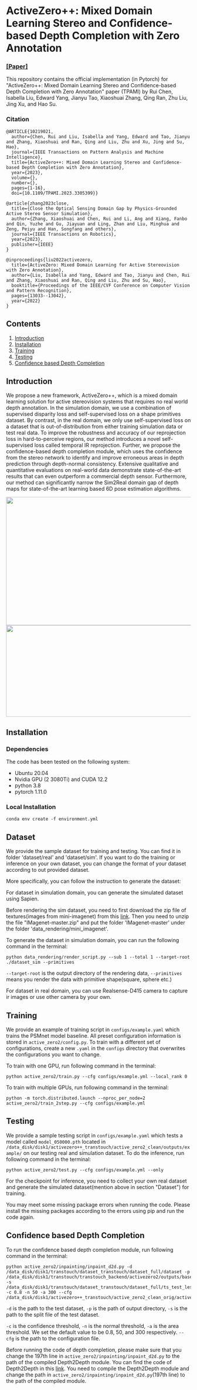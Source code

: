 # ActiveZero++: Mixed Domain Learning Stereo and Confidence-based Depth Completion with Zero Annotation
### [[Paper]](https://ieeexplore.ieee.org/document/10219021)
This repository contains the official implementation (in Pytorch) for "ActiveZero++: Mixed Domain Learning Stereo and Confidence-based Depth Completion with Zero Annotation" paper (TPAMI) by Rui Chen, Isabella Liu, Edward Yang, Jianyu Tao, Xiaoshuai Zhang, Qing Ran, Zhu Liu, Jing Xu, and Hao Su.

### Citation
```
@ARTICLE{10219021,
  author={Chen, Rui and Liu, Isabella and Yang, Edward and Tao, Jianyu and Zhang, Xiaoshuai and Ran, Qing and Liu, Zhu and Xu, Jing and Su, Hao},
  journal={IEEE Transactions on Pattern Analysis and Machine Intelligence}, 
  title={ActiveZero++: Mixed Domain Learning Stereo and Confidence-based Depth Completion with Zero Annotation}, 
  year={2023},
  volume={},
  number={},
  pages={1-16},
  doi={10.1109/TPAMI.2023.3305399}}

```

```
@article{zhang2023close,
  title={Close the Optical Sensing Domain Gap by Physics-Grounded Active Stereo Sensor Simulation},
  author={Zhang, Xiaoshuai and Chen, Rui and Li, Ang and Xiang, Fanbo and Qin, Yuzhe and Gu, Jiayuan and Ling, Zhan and Liu, Minghua and Zeng, Peiyu and Han, Songfang and others},
  journal={IEEE Transactions on Robotics},
  year={2023},
  publisher={IEEE}
}
```

```
@inproceedings{liu2022activezero,
  title={ActiveZero: Mixed Domain Learning for Active Stereovision with Zero Annotation},
  author={Liu, Isabella and Yang, Edward and Tao, Jianyu and Chen, Rui and Zhang, Xiaoshuai and Ran, Qing and Liu, Zhu and Su, Hao},
  booktitle={Proceedings of the IEEE/CVF Conference on Computer Vision and Pattern Recognition},
  pages={13033--13042},
  year={2022}
}
```

## Contents
1. [Introduction](#introduction)
2. [Installation](#installation)
3. [Training](#training)
4. [Testing](#testing)
5. [Confidence based Depth Completion](#confidence-based-depth-completion)

## Introduction
We propose a new framework,
ActiveZero++, which is a mixed domain learning solution for active stereovision systems that requires no real world depth annotation. In
the simulation domain, we use a combination of supervised disparity loss and self-supervised loss on a shape primitives dataset. By
contrast, in the real domain, we only use self-supervised loss on a dataset that is out-of-distribution from either training simulation data or
test real data. To improve the robustness and accuracy of our reprojection loss in hard-to-perceive regions, our method introduces a novel
self-supervised loss called temporal IR reprojection. Further, we propose the confidence-based depth completion module, which uses the
confidence from the stereo network to identify and improve erroneous areas in depth prediction through depth-normal consistency.
Extensive qualitative and quantitative evaluations on real-world data demonstrate state-of-the-art results that can even outperform a
commercial depth sensor. Furthermore, our method can significantly narrow the Sim2Real domain gap of depth maps for state-of-the-art
learning based 6D pose estimation algorithms.



<div align=center><img width="650" height="350" src="pipeline_2.jpg"/></div>
<div align=center><img width="650" height="250" src="pipeline.jpg"/></div>

## Installation
### Dependencies
The code has been tested on the following system:

- Ubuntu 20.04
- Nvidia GPU (2 3080Ti) and CUDA 12.2
- python 3.8
- pytorch 1.11.0


### Local Installation
```
conda env create -f environment.yml
```

## Dataset
We provide the sample dataset for training and testing. You can find it in folder 'dataset/real' and 'dataset/sim'.  If you want to do the training or inference on your own dataset, you can change the format of your dataset according to out provided dataset.

More specifically, you can follow the instruction to generate the dataset:

For dataset in simulation domain, you can generate the simulated dataset using Sapien.

Before rendering the sim dataset, you need to first download the zip file of textures(images from mini-imagenet) from this [link](https://github.com/seshuad/IMagenet/archive/refs/heads/master.zip). Then you need to unzip the file "IMagenet-master.zip" and put the folder 'IMagenet-master' under the folder 'data_rendering/mini_imagenet'.

To generate the dataset in simulation domain, you can run the following command in the terminal:
```
python data_rendering/render_script.py --sub 1 --total 1 --target-root ./dataset_sim --primitives
```
`--target-root` is the output directory of the rendering data, `--primitives` means you render the data with primitive shape(square, sphere etc.)

For dataset in real domain, you can use Realsense-D415 camera to capture ir images or use other camera by your own.

## Training
We provide an example of training script in `configs/example.yaml` which trains the PSMnet model baseline. All preset configuration information is stored in `active_zero2/config.py`. To train with a different set of configurations, create a new `.yaml` in the `configs` directory that overwrites the configurations you want to change.

To train with one GPU, run following command in the terminal:
```
python active_zero2/train.py --cfg configs/example.yml --local_rank 0
```

To train with multiple GPUs, run following command in the terminal:
```
python -m torch.distributed.launch --nproc_per_node=2 active_zero2/train_2step.py --cfg configs/example.yml
```


## Testing
We provide a sample testing script in `configs/example.yaml` which tests a model called `model_050000.pth` located in `/data_disk/disk1/activezero++_transtouch/active_zero2_clean/outputs/example/` on our testing real and simulation dataset. 
To do the inference, run following command in the terminal:

```
python active_zero2/test.py --cfg configs/example.yml --only
```
For the checkpoint for inference, you need to collect your own real dataset and generate the simulated dataset(mention above in section "Dataset") for training.

You may meet some missing package errors when running the code. Please install the missing packages according to the errors using pip and run the code again.

## Confidence based Depth Completion
To run the confidence based depth completion module, run following command in the terminal:
```
python active_zero2/inpainting/inpaint_d2d.py -d /data_disk/disk1/transtouch/dataset_transtouch/dataset_full/dataset -p /data_disk/disk1/transtouch/transtouch_backend/activezero2/outputs/baseline/model_070000_test -s /data_disk/disk1/transtouch/dataset_transtouch/dataset_full/ts_test_less.txt -c 0.8 -n 50 -a 300 --cfg /data_disk/disk1/activezero++_transtouch/active_zero2_clean_orig/active_zero2_clean/configs/example.yml
```
`-d` is the path to the test dataset, `-p` is the path of output directory, `-s` is the path to the split file of the test dataset.

`-c` is the confidence threshold, `-n` is the normal threshold, `-a` is the area threshold. We set the default value to be 0.8, 50, and 300 respectively. `--cfg` is the path to the configuration file.

Before running the code of depth completion, please make sure that you change the 197th line in `active_zero2/inpainting/inpaint_d2d.py` to the path of the compiled Depth2Depth module. You can find the code of Depth2Depth in this [link]( https://github.com/Shreeyak/cleargrasp). You need to compile the Depth2Depth module and change the path in `active_zero2/inpainting/inpaint_d2d.py`(197th line) to the path of the compiled module.


